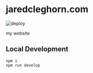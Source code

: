 # jaredcleghorn.com

![deploy](https://github.com/jaredrcleghorn/jaredcleghorn.com/actions/workflows/deploy.yml/badge.svg)

my website

## Local Development

```shell
npm i
npm run develop
```
